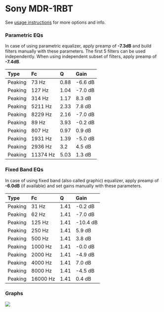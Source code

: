 # Sony MDR-1RBT
See [usage instructions](https://github.com/jaakkopasanen/AutoEq#usage) for more options and info.

### Parametric EQs
In case of using parametric equalizer, apply preamp of **-7.3dB** and build filters manually
with these parameters. The first 5 filters can be used independently.
When using independent subset of filters, apply preamp of **-7.4dB**.

| Type    | Fc       |    Q | Gain    |
|:--------|:---------|:-----|:--------|
| Peaking | 73 Hz    | 0.88 | -6.6 dB |
| Peaking | 127 Hz   | 1.04 | -7.0 dB |
| Peaking | 314 Hz   | 1.17 | 8.3 dB  |
| Peaking | 5211 Hz  | 2.33 | 7.8 dB  |
| Peaking | 8229 Hz  | 2.16 | -7.0 dB |
| Peaking | 89 Hz    | 3.93 | -0.2 dB |
| Peaking | 807 Hz   | 0.97 | 0.9 dB  |
| Peaking | 1931 Hz  | 1.39 | -5.0 dB |
| Peaking | 2936 Hz  | 3.2  | 4.5 dB  |
| Peaking | 11374 Hz | 5.03 | 1.3 dB  |

### Fixed Band EQs
In case of using fixed band (also called graphic) equalizer, apply preamp of **-6.0dB**
(if available) and set gains manually with these parameters.

| Type    | Fc       |    Q | Gain     |
|:--------|:---------|:-----|:---------|
| Peaking | 31 Hz    | 1.41 | -0.2 dB  |
| Peaking | 62 Hz    | 1.41 | -7.0 dB  |
| Peaking | 125 Hz   | 1.41 | -10.4 dB |
| Peaking | 250 Hz   | 1.41 | 5.9 dB   |
| Peaking | 500 Hz   | 1.41 | 3.8 dB   |
| Peaking | 1000 Hz  | 1.41 | -0.0 dB  |
| Peaking | 2000 Hz  | 1.41 | -4.9 dB  |
| Peaking | 4000 Hz  | 1.41 | 7.0 dB   |
| Peaking | 8000 Hz  | 1.41 | -4.5 dB  |
| Peaking | 16000 Hz | 1.41 | 0.4 dB   |

### Graphs
![](https://raw.githubusercontent.com/jaakkopasanen/AutoEq/master/results/referenceaudioanalyzer/zero/Sony%20MDR-1RBT/Sony%20MDR-1RBT.png)